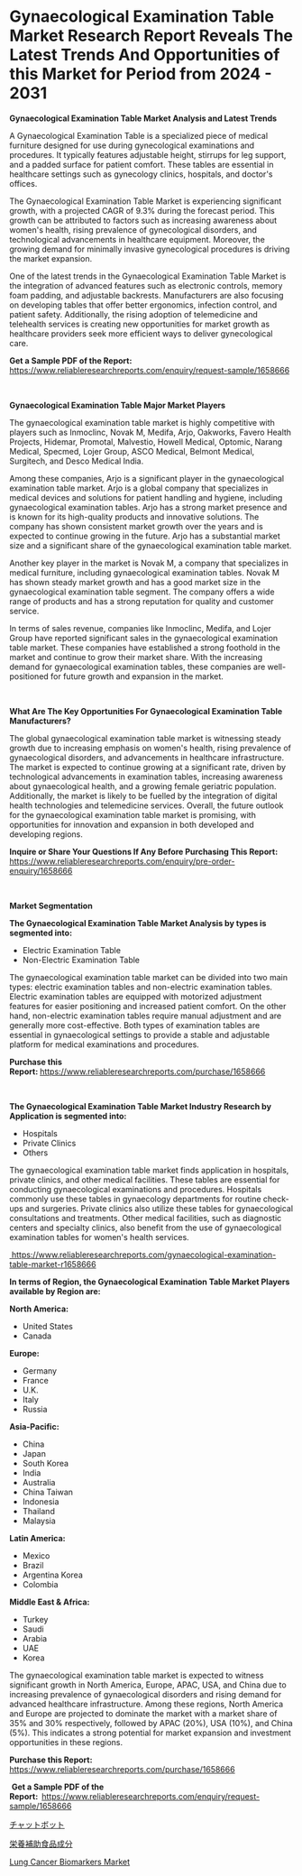 <p><h1>Gynaecological Examination Table Market Research Report Reveals The Latest Trends And Opportunities of this Market for Period from 2024 - 2031</h1></p><p><strong>Gynaecological Examination Table Market Analysis and Latest Trends</strong></p>
<p><p>A Gynaecological Examination Table is a specialized piece of medical furniture designed for use during gynecological examinations and procedures. It typically features adjustable height, stirrups for leg support, and a padded surface for patient comfort. These tables are essential in healthcare settings such as gynecology clinics, hospitals, and doctor's offices.</p><p>The Gynaecological Examination Table Market is experiencing significant growth, with a projected CAGR of 9.3% during the forecast period. This growth can be attributed to factors such as increasing awareness about women's health, rising prevalence of gynecological disorders, and technological advancements in healthcare equipment. Moreover, the growing demand for minimally invasive gynecological procedures is driving the market expansion.</p><p>One of the latest trends in the Gynaecological Examination Table Market is the integration of advanced features such as electronic controls, memory foam padding, and adjustable backrests. Manufacturers are also focusing on developing tables that offer better ergonomics, infection control, and patient safety. Additionally, the rising adoption of telemedicine and telehealth services is creating new opportunities for market growth as healthcare providers seek more efficient ways to deliver gynecological care.</p></p>
<p><strong>Get a Sample PDF of the Report:&nbsp;</strong> <a href="https://www.reliableresearchreports.com/enquiry/request-sample/1658666">https://www.reliableresearchreports.com/enquiry/request-sample/1658666</a></p>
<p>&nbsp;</p>
<p><strong>Gynaecological Examination Table Major Market Players</strong></p>
<p><p>The gynaecological examination table market is highly competitive with players such as Inmoclinc, Novak M, Medifa, Arjo, Oakworks, Favero Health Projects, Hidemar, Promotal, Malvestio, Howell Medical, Optomic, Narang Medical, Specmed, Lojer Group, ASCO Medical, Belmont Medical, Surgitech, and Desco Medical India.</p><p>Among these companies, Arjo is a significant player in the gynaecological examination table market. Arjo is a global company that specializes in medical devices and solutions for patient handling and hygiene, including gynaecological examination tables. Arjo has a strong market presence and is known for its high-quality products and innovative solutions. The company has shown consistent market growth over the years and is expected to continue growing in the future. Arjo has a substantial market size and a significant share of the gynaecological examination table market.</p><p>Another key player in the market is Novak M, a company that specializes in medical furniture, including gynaecological examination tables. Novak M has shown steady market growth and has a good market size in the gynaecological examination table segment. The company offers a wide range of products and has a strong reputation for quality and customer service.</p><p>In terms of sales revenue, companies like Inmoclinc, Medifa, and Lojer Group have reported significant sales in the gynaecological examination table market. These companies have established a strong foothold in the market and continue to grow their market share. With the increasing demand for gynaecological examination tables, these companies are well-positioned for future growth and expansion in the market.</p></p>
<p>&nbsp;</p>
<p><strong>What Are The Key Opportunities For Gynaecological Examination Table Manufacturers?</strong></p>
<p><p>The global gynaecological examination table market is witnessing steady growth due to increasing emphasis on women's health, rising prevalence of gynaecological disorders, and advancements in healthcare infrastructure. The market is expected to continue growing at a significant rate, driven by technological advancements in examination tables, increasing awareness about gynaecological health, and a growing female geriatric population. Additionally, the market is likely to be fuelled by the integration of digital health technologies and telemedicine services. Overall, the future outlook for the gynaecological examination table market is promising, with opportunities for innovation and expansion in both developed and developing regions.</p></p>
<p><strong>Inquire or Share Your Questions If Any Before Purchasing This Report:</strong> <a href="https://www.reliableresearchreports.com/enquiry/pre-order-enquiry/1658666">https://www.reliableresearchreports.com/enquiry/pre-order-enquiry/1658666</a></p>
<p>&nbsp;</p>
<p><strong>Market Segmentation</strong></p>
<p><strong>The Gynaecological Examination Table Market Analysis by types is segmented into:</strong></p>
<p><ul><li>Electric Examination Table</li><li>Non-Electric Examination Table</li></ul></p>
<p><p>The gynaecological examination table market can be divided into two main types: electric examination tables and non-electric examination tables. Electric examination tables are equipped with motorized adjustment features for easier positioning and increased patient comfort. On the other hand, non-electric examination tables require manual adjustment and are generally more cost-effective. Both types of examination tables are essential in gynaecological settings to provide a stable and adjustable platform for medical examinations and procedures.</p></p>
<p><strong>Purchase this Report:&nbsp;</strong><a href="https://www.reliableresearchreports.com/purchase/1658666">https://www.reliableresearchreports.com/purchase/1658666</a></p>
<p>&nbsp;</p>
<p><strong>The Gynaecological Examination Table Market Industry Research by Application is segmented into:</strong></p>
<p><ul><li>Hospitals</li><li>Private Clinics</li><li>Others</li></ul></p>
<p><p>The gynaecological examination table market finds application in hospitals, private clinics, and other medical facilities. These tables are essential for conducting gynaecological examinations and procedures. Hospitals commonly use these tables in gynaecology departments for routine check-ups and surgeries. Private clinics also utilize these tables for gynaecological consultations and treatments. Other medical facilities, such as diagnostic centers and specialty clinics, also benefit from the use of gynaecological examination tables for women's health services.</p></p>
<p><a href="https://www.reliableresearchreports.com/gynaecological-examination-table-market-r1658666">&nbsp;https://www.reliableresearchreports.com/gynaecological-examination-table-market-r1658666</a></p>
<p><strong>In terms of Region, the Gynaecological Examination Table Market Players available by Region are:</strong></p>
<p>
    <p> <strong> North America: </strong>
        <ul>
            <li>United States</li>
            <li>Canada</li>
        </ul>
        </p> 
    <p> <strong> Europe: </strong>
        <ul>
            <li>Germany</li>
            <li>France</li>
            <li>U.K.</li>
            <li>Italy</li>
            <li>Russia</li>
        </ul>
        </p> 
    <p> <strong> Asia-Pacific: </strong>
        <ul>
            <li>China</li>
            <li>Japan</li>
            <li>South Korea</li>
            <li>India</li>
            <li>Australia</li>
            <li>China Taiwan</li>
            <li>Indonesia</li>
            <li>Thailand</li>
            <li>Malaysia</li>
        </ul>
        </p> 
    <p> <strong> Latin America: </strong>
        <ul>
            <li>Mexico</li>
            <li>Brazil</li>
            <li>Argentina Korea</li>
            <li>Colombia</li>
        </ul>
        </p> 
    <p> <strong> Middle East & Africa: </strong>
        <ul>
            <li>Turkey</li>
            <li>Saudi</li>
            <li>Arabia</li>
            <li>UAE</li>
            <li>Korea</li>
        </ul>
    </p>
    </p>
<p><p>The gynaecological examination table market is expected to witness significant growth in North America, Europe, APAC, USA, and China due to increasing prevalence of gynaecological disorders and rising demand for advanced healthcare infrastructure. Among these regions, North America and Europe are projected to dominate the market with a market share of 35% and 30% respectively, followed by APAC (20%), USA (10%), and China (5%). This indicates a strong potential for market expansion and investment opportunities in these regions.</p></p>
<p><strong>Purchase this Report: </strong><a href="https://www.reliableresearchreports.com/purchase/1658666">https://www.reliableresearchreports.com/purchase/1658666</a></p>
<p>&nbsp;<strong>Get a Sample PDF of the Report:&nbsp;&nbsp;</strong><a href="https://www.reliableresearchreports.com/enquiry/request-sample/1658666">https://www.reliableresearchreports.com/enquiry/request-sample/1658666</a></p>
<p><strong></strong></p>
<p><p><a href="https://github.com/DemarcusKuhlman/Market-Research-Report-List-1/blob/main/788862048409.md">チャットボット</a></p><p><a href="https://github.com/sghwr779811674/Market-Research-Report-List-2/blob/main/869022949855.md">栄養補助食品成分</a></p><p><a href="https://github.com/ashman753/Market-Research-Report-List-1/blob/main/lung-cancer-biomarkers-market.md">Lung Cancer Biomarkers Market</a></p></p>